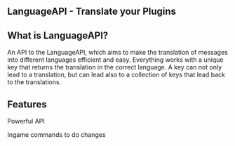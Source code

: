 LanguageAPI - Translate your Plugins
-
What is LanguageAPI?
- 
An API to the LanguageAPI, which aims to make the translation of messages into different languages efficient and easy.
Everything works with a unique key that returns the translation in the correct language. A key can not only lead to a translation,
but can lead also to a collection of keys that lead back to the translations.

Features
-
Powerful API

Ingame commands to do changes


